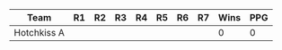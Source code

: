 
| Team | R1 | R2 | R3 | R4 | R5 | R6 | R7 | Wins | PPG|
|-----|-----|-----|-----|-----|-----|-----|-----|-----|-----|
|Hotchkiss A | | | | | | | | 0 | 0|

